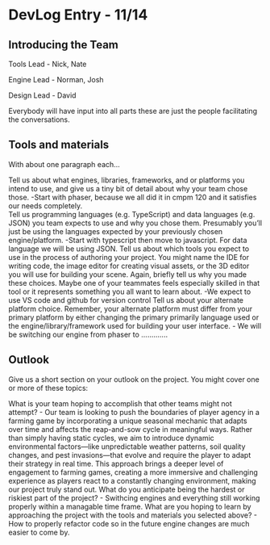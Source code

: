 # DevLog Entry - 11/14

## Introducing the Team
Tools Lead - Nick, Nate

Engine Lead - Norman, Josh

Design Lead - David

Everybody will have input into all parts these are just the people facilitating the conversations.

## Tools and materials
With about one paragraph each...

Tell us about what engines, libraries, frameworks, and or platforms you intend to use, and give us a tiny bit of detail about why your team chose those.
    -Start with phaser, because we all did it in cmpm 120 and it satisfies our needs completely.  
Tell us programming languages (e.g. TypeScript) and data languages (e.g. JSON) you team expects to use and why you chose them. Presumably you’ll just be using the languages expected by your previously chosen engine/platform.
    -Start with typescript then move to javascript. For data language we will be using JSON.
Tell us about which tools you expect to use in the process of authoring your project. You might name the IDE for writing code, the image editor for creating visual assets, or the 3D editor you will use for building your scene. Again, briefly tell us why you made these choices. Maybe one of your teammates feels especially skilled in that tool or it represents something you all want to learn about.
    -We expect to use VS code and github for version control
Tell us about your alternate platform choice. Remember, your alternate platform must differ from your primary platform by either changing the primary primarily language used or the engine/library/framework used for building your user interface.
    - We will be switching our engine from phaser to .............

## Outlook
Give us a short section on your outlook on the project. You might cover one or more of these topics:

What is your team hoping to accomplish that other teams might not attempt?
    - Our team is looking to push the boundaries of player agency in a farming game by incorporating a unique seasonal mechanic that adapts over time and affects the reap-and-sow cycle in meaningful ways. Rather than simply having static cycles, we aim to introduce dynamic environmental factors—like unpredictable weather patterns, soil quality changes, and pest invasions—that evolve and require the player to adapt their strategy in real time. This approach brings a deeper level of engagement to farming games, creating a more immersive and challenging experience as players react to a constantly changing environment, making our project truly stand out.
What do you anticipate being the hardest or riskiest part of the project?
    - Swithcing engines and everything still working properly within a managable time frame.
What are you hoping to learn by approaching the project with the tools and materials you selected above?
    - How to properly refactor code so in the future engine changes are much easier to come by. 

